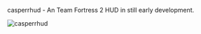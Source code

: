 
casperrhud - An Team Fortress 2 HUD in still early development.

![casperrhud](https://i.imgur.com/1mIyPMr.png)
